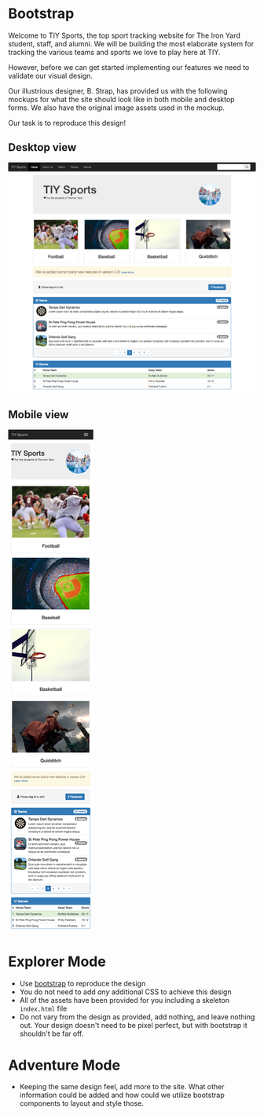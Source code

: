 
# Bootstrap

Welcome to TIY Sports, the top sport tracking website for The Iron Yard student, staff, and alumni. We will be building the most elaborate system for tracking the various teams and sports we love to play here at TIY.

However, before we can get started implementing our features we need to validate our visual design.

Our illustrious designer, B. Strap, has provided us with the following mockups for what the site should look like in both mobile and desktop forms. We also have the original image assets used in the mockup.

Our task is to reproduce this design!

## Desktop view

![desktop view](desktop.png)

## Mobile view

![mobile view](mobile.png)

# Explorer Mode

- Use [bootstrap](http://getbootstrap.com) to reproduce the design
- You do not need to add *any* additional CSS to achieve this design
- All of the assets have been provided for you including a skeleton `index.html` file
- Do not vary from the design as provided, add nothing, and leave nothing out. Your design doesn't need to be pixel perfect, but with bootstrap it shouldn't be far off.

# Adventure Mode

- Keeping the same design feel, add more to the site. What other information could be added and how could we utilize bootstrap components to layout and style those.
